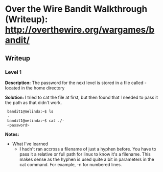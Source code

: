 # Over the Wire Bandit Walkthrough (Writeup): http://overthewire.org/wargames/bandit/

## Writeup

### Level 1
**Description:**
The password for the next level is stored in a file called - located in the home directory

**Solution:**
I tried to cat the file at first, but then found that I needed to pass it the path as that didn't work.

```bash
 bandit1@melinda:~$ ls
 -
 bandit1@melinda:~$ cat ./- 
 <password>
```

**Notes:**
* What I've learned
  * I hadn't ran accross a filename of just a hyphen before. You have to pass it a relative or full path for linux to know it's a filename. This makes sense as the hyphen is used quite a bit in parameters in the cat command. For example, -n for numbered lines.
